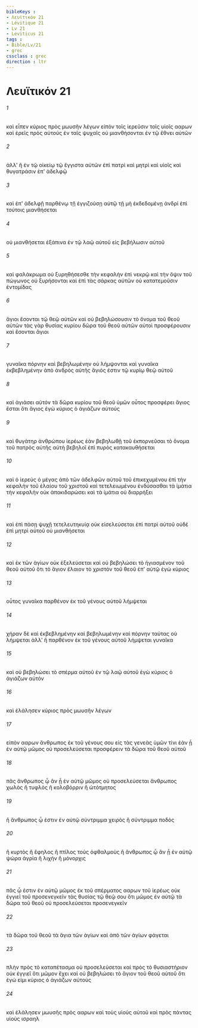 ```yaml
---
bibleKeys : 
- Λευϊτικόν 21
- Lévitique 21
- Lv 21
- Leviticus 21
tags : 
- Bible/Lv/21
- grec
cssclass : grec
direction : ltr
---
```


# Λευϊτικόν 21

###### 1
καὶ εἶπεν κύριος πρὸς μωυσῆν λέγων εἰπὸν τοῖς ἱερεῦσιν τοῖς υἱοῖς ααρων καὶ ἐρεῖς πρὸς αὐτούς ἐν ταῖς ψυχαῖς οὐ μιανθήσονται ἐν τῷ ἔθνει αὐτῶν
###### 2
ἀλλ' ἢ ἐν τῷ οἰκείῳ τῷ ἔγγιστα αὐτῶν ἐπὶ πατρὶ καὶ μητρὶ καὶ υἱοῖς καὶ θυγατράσιν ἐπ' ἀδελφῷ
###### 3
καὶ ἐπ' ἀδελφῇ παρθένῳ τῇ ἐγγιζούσῃ αὐτῷ τῇ μὴ ἐκδεδομένῃ ἀνδρί ἐπὶ τούτοις μιανθήσεται
###### 4
οὐ μιανθήσεται ἐξάπινα ἐν τῷ λαῷ αὐτοῦ εἰς βεβήλωσιν αὐτοῦ
###### 5
καὶ φαλάκρωμα οὐ ξυρηθήσεσθε τὴν κεφαλὴν ἐπὶ νεκρῷ καὶ τὴν ὄψιν τοῦ πώγωνος οὐ ξυρήσονται καὶ ἐπὶ τὰς σάρκας αὐτῶν οὐ κατατεμοῦσιν ἐντομίδας
###### 6
ἅγιοι ἔσονται τῷ θεῷ αὐτῶν καὶ οὐ βεβηλώσουσιν τὸ ὄνομα τοῦ θεοῦ αὐτῶν τὰς γὰρ θυσίας κυρίου δῶρα τοῦ θεοῦ αὐτῶν αὐτοὶ προσφέρουσιν καὶ ἔσονται ἅγιοι
###### 7
γυναῖκα πόρνην καὶ βεβηλωμένην οὐ λήμψονται καὶ γυναῖκα ἐκβεβλημένην ἀπὸ ἀνδρὸς αὐτῆς ἅγιός ἐστιν τῷ κυρίῳ θεῷ αὐτοῦ
###### 8
καὶ ἁγιάσει αὐτόν τὰ δῶρα κυρίου τοῦ θεοῦ ὑμῶν οὗτος προσφέρει ἅγιος ἔσται ὅτι ἅγιος ἐγὼ κύριος ὁ ἁγιάζων αὐτούς
###### 9
καὶ θυγάτηρ ἀνθρώπου ἱερέως ἐὰν βεβηλωθῇ τοῦ ἐκπορνεῦσαι τὸ ὄνομα τοῦ πατρὸς αὐτῆς αὐτὴ βεβηλοῖ ἐπὶ πυρὸς κατακαυθήσεται
###### 10
καὶ ὁ ἱερεὺς ὁ μέγας ἀπὸ τῶν ἀδελφῶν αὐτοῦ τοῦ ἐπικεχυμένου ἐπὶ τὴν κεφαλὴν τοῦ ἐλαίου τοῦ χριστοῦ καὶ τετελειωμένου ἐνδύσασθαι τὰ ἱμάτια τὴν κεφαλὴν οὐκ ἀποκιδαρώσει καὶ τὰ ἱμάτια οὐ διαρρήξει
###### 11
καὶ ἐπὶ πάσῃ ψυχῇ τετελευτηκυίᾳ οὐκ εἰσελεύσεται ἐπὶ πατρὶ αὐτοῦ οὐδὲ ἐπὶ μητρὶ αὐτοῦ οὐ μιανθήσεται
###### 12
καὶ ἐκ τῶν ἁγίων οὐκ ἐξελεύσεται καὶ οὐ βεβηλώσει τὸ ἡγιασμένον τοῦ θεοῦ αὐτοῦ ὅτι τὸ ἅγιον ἔλαιον τὸ χριστὸν τοῦ θεοῦ ἐπ' αὐτῷ ἐγὼ κύριος
###### 13
οὗτος γυναῖκα παρθένον ἐκ τοῦ γένους αὐτοῦ λήμψεται
###### 14
χήραν δὲ καὶ ἐκβεβλημένην καὶ βεβηλωμένην καὶ πόρνην ταύτας οὐ λήμψεται ἀλλ' ἢ παρθένον ἐκ τοῦ γένους αὐτοῦ λήμψεται γυναῖκα
###### 15
καὶ οὐ βεβηλώσει τὸ σπέρμα αὐτοῦ ἐν τῷ λαῷ αὐτοῦ ἐγὼ κύριος ὁ ἁγιάζων αὐτόν
###### 16
καὶ ἐλάλησεν κύριος πρὸς μωυσῆν λέγων
###### 17
εἰπὸν ααρων ἄνθρωπος ἐκ τοῦ γένους σου εἰς τὰς γενεὰς ὑμῶν τίνι ἐὰν ᾖ ἐν αὐτῷ μῶμος οὐ προσελεύσεται προσφέρειν τὰ δῶρα τοῦ θεοῦ αὐτοῦ
###### 18
πᾶς ἄνθρωπος ᾧ ἂν ᾖ ἐν αὐτῷ μῶμος οὐ προσελεύσεται ἄνθρωπος χωλὸς ἢ τυφλὸς ἢ κολοβόρριν ἢ ὠτότμητος
###### 19
ἢ ἄνθρωπος ᾧ ἐστιν ἐν αὐτῷ σύντριμμα χειρὸς ἢ σύντριμμα ποδός
###### 20
ἢ κυρτὸς ἢ ἔφηλος ἢ πτίλος τοὺς ὀφθαλμοὺς ἢ ἄνθρωπος ᾧ ἂν ᾖ ἐν αὐτῷ ψώρα ἀγρία ἢ λιχήν ἢ μόνορχις
###### 21
πᾶς ᾧ ἐστιν ἐν αὐτῷ μῶμος ἐκ τοῦ σπέρματος ααρων τοῦ ἱερέως οὐκ ἐγγιεῖ τοῦ προσενεγκεῖν τὰς θυσίας τῷ θεῷ σου ὅτι μῶμος ἐν αὐτῷ τὰ δῶρα τοῦ θεοῦ οὐ προσελεύσεται προσενεγκεῖν
###### 22
τὰ δῶρα τοῦ θεοῦ τὰ ἅγια τῶν ἁγίων καὶ ἀπὸ τῶν ἁγίων φάγεται
###### 23
πλὴν πρὸς τὸ καταπέτασμα οὐ προσελεύσεται καὶ πρὸς τὸ θυσιαστήριον οὐκ ἐγγιεῖ ὅτι μῶμον ἔχει καὶ οὐ βεβηλώσει τὸ ἅγιον τοῦ θεοῦ αὐτοῦ ὅτι ἐγώ εἰμι κύριος ὁ ἁγιάζων αὐτούς
###### 24
καὶ ἐλάλησεν μωυσῆς πρὸς ααρων καὶ τοὺς υἱοὺς αὐτοῦ καὶ πρὸς πάντας υἱοὺς ισραηλ
